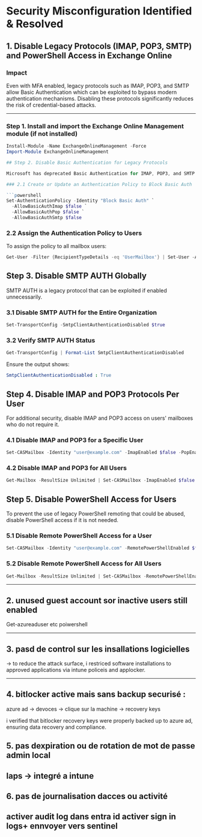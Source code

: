 # Security Misconfiguration Identified & Resolved

## 1. Disable Legacy Protocols (IMAP, POP3, SMTP) and PowerShell Access in Exchange Online

### Impact
Even with MFA enabled, legacy protocols such as IMAP, POP3, and SMTP allow Basic Authentication which can be exploited to bypass modern authentication mechanisms. Disabling these protocols significantly reduces the risk of credential-based attacks.

---

### Step 1. Install and import the Exchange Online Management module (if not installed)

```powershell
Install-Module -Name ExchangeOnlineManagement -Force
Import-Module ExchangeOnlineManagement

## Step 2. Disable Basic Authentication for Legacy Protocols

Microsoft has deprecated Basic Authentication for IMAP, POP3, and SMTP to improve security. While many tenants have this disabled by default, verify and enforce it explicitly.

### 2.1 Create or Update an Authentication Policy to Block Basic Auth

```powershell
Set-AuthenticationPolicy -Identity "Block Basic Auth" `
  -AllowBasicAuthImap $false `
  -AllowBasicAuthPop $false `
  -AllowBasicAuthSmtp $false
```
### 2.2 Assign the Authentication Policy to Users
To assign the policy to all mailbox users:
```powershell
Get-User -Filter {RecipientTypeDetails -eq 'UserMailbox'} | Set-User -AuthenticationPolicy "Block Basic Auth"
```

## Step 3. Disable SMTP AUTH Globally
SMTP AUTH is a legacy protocol that can be exploited if enabled unnecessarily.

### 3.1 Disable SMTP AUTH for the Entire Organization
```powershell
Set-TransportConfig -SmtpClientAuthenticationDisabled $true
```
### 3.2 Verify SMTP AUTH Status
```powershell
Get-TransportConfig | Format-List SmtpClientAuthenticationDisabled
```
Ensure the output shows:
```yaml
SmtpClientAuthenticationDisabled : True
```
## Step 4. Disable IMAP and POP3 Protocols Per User
For additional security, disable IMAP and POP3 access on users' mailboxes who do not require it.

### 4.1 Disable IMAP and POP3 for a Specific User

```powershell
Set-CASMailbox -Identity "user@example.com" -ImapEnabled $false -PopEnabled $false
```

### 4.2 Disable IMAP and POP3 for All Users

```powershell
Get-Mailbox -ResultSize Unlimited | Set-CASMailbox -ImapEnabled $false -PopEnabled $false
```

## Step 5. Disable PowerShell Access for Users
To prevent the use of legacy PowerShell remoting that could be abused, disable PowerShell access if it is not needed.

### 5.1 Disable Remote PowerShell Access for a User
```powershell
Set-CASMailbox -Identity "user@example.com" -RemotePowerShellEnabled $false
```

### 5.2 Disable Remote PowerShell Access for All Users
```powershell
Get-Mailbox -ResultSize Unlimited | Set-CASMailbox -RemotePowerShellEnabled $false
```











---

## 2. unused guest account sor inactive users still enabled 

Get-azureaduser etc poiwershell

---

## 3. pasd de control sur les insallations logicielles

-> to reduce the attack surface, i restriced software installations to approved applications via intune policeis and applocker.

----

## 4. bitlocker active mais sans backup securisé :

   azure ad -> devoces -> clique sur la machine -> recovery keys

   i verified that bitlocker recovery keys were properly backed up to azure ad, ensuring data recovery and compliance.

## 5. pas dexpiration ou de rotation de mot de passe admin local

   laps -> integré a intune
---

## 6. pas de journalisation dacces ou activité

   activer audit log dans entra id
   activer sign in logs+ ennvoyer vers sentinel
---

